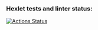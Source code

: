 ### Hexlet tests and linter status:
[![Actions Status](https://github.com/AnnaChekina/java-project-61/actions/workflows/hexlet-check.yml/badge.svg)](https://github.com/AnnaChekina/java-project-61/actions)